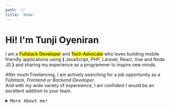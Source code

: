 ```yaml
---
path: '/'
title: 'Home'
---
```


# Hi! I'm Tunji Oyeniran

I am a <mark class="mark-green">Fullstack Developer</mark> and <mark class="mark-blue">Tech Advocate</mark> who loves building mobile friendly applications using **{** JavaScript, PHP, Laravel, React, Vue and Node JS **}** and sharing my experience as a programmer to inspire new minds.

After much Freelancing, I am actively searching for a job opportunity as a *Fullstack, Frontend or Backend Developer*.<br />And with my wide variety of expereience, I am confident I would be an excellent addition to your team.

<details>
  <summary><samp>More About me!</samp></summary>

  Apart from Programming, Sometimes I love to dabble in <a target="_blank" href="https://instagram.com/tunji_oyeniran">Graphics Design</a> using Adobe Illustrator, Photoshop, XD and Figma.

  Either way, I am always interested in problem solving, web development, tutoring, playing strategy games and getting amazed by artificial intelligence.
</details>

<br />